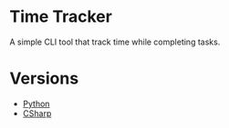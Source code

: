# Time Tracker
A simple CLI tool that track time while completing tasks. 

# Versions
- [Python](/Python/index.md)
- [CSharp](/CSharp/index.md)

